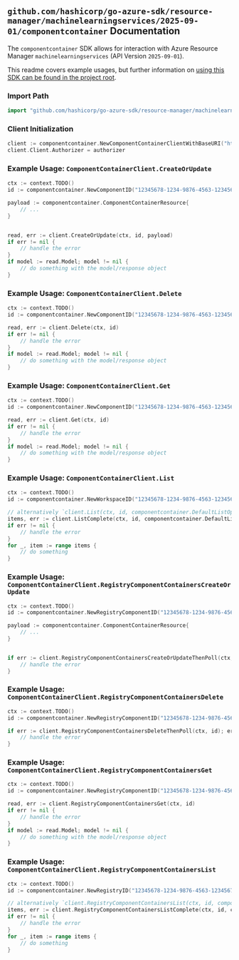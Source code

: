 
## `github.com/hashicorp/go-azure-sdk/resource-manager/machinelearningservices/2025-09-01/componentcontainer` Documentation

The `componentcontainer` SDK allows for interaction with Azure Resource Manager `machinelearningservices` (API Version `2025-09-01`).

This readme covers example usages, but further information on [using this SDK can be found in the project root](https://github.com/hashicorp/go-azure-sdk/tree/main/docs).

### Import Path

```go
import "github.com/hashicorp/go-azure-sdk/resource-manager/machinelearningservices/2025-09-01/componentcontainer"
```


### Client Initialization

```go
client := componentcontainer.NewComponentContainerClientWithBaseURI("https://management.azure.com")
client.Client.Authorizer = authorizer
```


### Example Usage: `ComponentContainerClient.CreateOrUpdate`

```go
ctx := context.TODO()
id := componentcontainer.NewComponentID("12345678-1234-9876-4563-123456789012", "example-resource-group", "workspaceName", "componentName")

payload := componentcontainer.ComponentContainerResource{
	// ...
}


read, err := client.CreateOrUpdate(ctx, id, payload)
if err != nil {
	// handle the error
}
if model := read.Model; model != nil {
	// do something with the model/response object
}
```


### Example Usage: `ComponentContainerClient.Delete`

```go
ctx := context.TODO()
id := componentcontainer.NewComponentID("12345678-1234-9876-4563-123456789012", "example-resource-group", "workspaceName", "componentName")

read, err := client.Delete(ctx, id)
if err != nil {
	// handle the error
}
if model := read.Model; model != nil {
	// do something with the model/response object
}
```


### Example Usage: `ComponentContainerClient.Get`

```go
ctx := context.TODO()
id := componentcontainer.NewComponentID("12345678-1234-9876-4563-123456789012", "example-resource-group", "workspaceName", "componentName")

read, err := client.Get(ctx, id)
if err != nil {
	// handle the error
}
if model := read.Model; model != nil {
	// do something with the model/response object
}
```


### Example Usage: `ComponentContainerClient.List`

```go
ctx := context.TODO()
id := componentcontainer.NewWorkspaceID("12345678-1234-9876-4563-123456789012", "example-resource-group", "workspaceName")

// alternatively `client.List(ctx, id, componentcontainer.DefaultListOperationOptions())` can be used to do batched pagination
items, err := client.ListComplete(ctx, id, componentcontainer.DefaultListOperationOptions())
if err != nil {
	// handle the error
}
for _, item := range items {
	// do something
}
```


### Example Usage: `ComponentContainerClient.RegistryComponentContainersCreateOrUpdate`

```go
ctx := context.TODO()
id := componentcontainer.NewRegistryComponentID("12345678-1234-9876-4563-123456789012", "example-resource-group", "registryName", "componentName")

payload := componentcontainer.ComponentContainerResource{
	// ...
}


if err := client.RegistryComponentContainersCreateOrUpdateThenPoll(ctx, id, payload); err != nil {
	// handle the error
}
```


### Example Usage: `ComponentContainerClient.RegistryComponentContainersDelete`

```go
ctx := context.TODO()
id := componentcontainer.NewRegistryComponentID("12345678-1234-9876-4563-123456789012", "example-resource-group", "registryName", "componentName")

if err := client.RegistryComponentContainersDeleteThenPoll(ctx, id); err != nil {
	// handle the error
}
```


### Example Usage: `ComponentContainerClient.RegistryComponentContainersGet`

```go
ctx := context.TODO()
id := componentcontainer.NewRegistryComponentID("12345678-1234-9876-4563-123456789012", "example-resource-group", "registryName", "componentName")

read, err := client.RegistryComponentContainersGet(ctx, id)
if err != nil {
	// handle the error
}
if model := read.Model; model != nil {
	// do something with the model/response object
}
```


### Example Usage: `ComponentContainerClient.RegistryComponentContainersList`

```go
ctx := context.TODO()
id := componentcontainer.NewRegistryID("12345678-1234-9876-4563-123456789012", "example-resource-group", "registryName")

// alternatively `client.RegistryComponentContainersList(ctx, id, componentcontainer.DefaultRegistryComponentContainersListOperationOptions())` can be used to do batched pagination
items, err := client.RegistryComponentContainersListComplete(ctx, id, componentcontainer.DefaultRegistryComponentContainersListOperationOptions())
if err != nil {
	// handle the error
}
for _, item := range items {
	// do something
}
```
